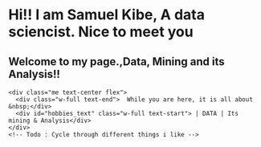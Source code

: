       
<h1> Hi!! I am Samuel Kibe, A data sciencist. Nice to meet you </h1>
<H2> Welcome to my page.,Data, Mining and its Analysis!! </H2>


 <!-- Me section -->
  <section class="container">

    <div class="me text-center flex">
      <div class="w-full text-end">  While you are here, it is all about &nbsp;</div>
      <div id="hobbies_text" class="w-full text-start"> | DATA | Its mining & Analysis</div>
    </div>
    <!-- Todo : Cycle through different things i like -->
  </section>

